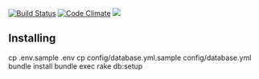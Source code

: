 [![Build Status](https://travis-ci.org/viniciusoyama/project-planning-api.svg?branch=master)](https://travis-ci.org/viniciusoyama/project-planning-api)
[![Code Climate](https://codeclimate.com/github/viniciusoyama/project-planning-api/badges/gpa.svg)](https://codeclimate.com/github/viniciusoyama/project-planning-api)
<a href="https://codeclimate.com/github/viniciusoyama/project-planning-api/coverage"><img src="https://codeclimate.com/github/viniciusoyama/project-planning-api/badges/coverage.svg" /></a>

## Installing
  cp .env.sample .env
  cp config/database.yml.sample config/database.yml
  bundle install
  bundle exec rake db:setup
